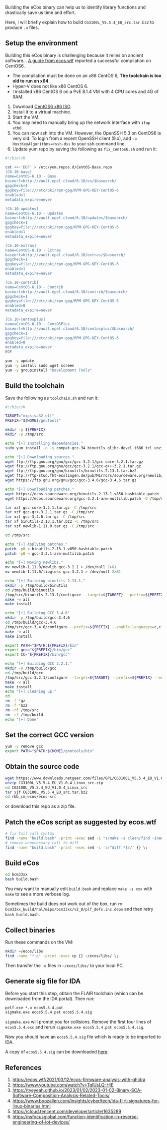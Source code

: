Building the eCos binary can help us to identify library functions and drastically save us time and effort.

Here, I will briefly explain how to build `CG3100L_V5.5.4_EU_src.tar.bz2` to produce `.o` files.

## Setup the environment
Building this eCos binary is challenging because it relies on ancient software...
[A guide from ecos.wtf](https://ecos.wtf/2021/03/12/ecos-firmware-analysis-with-ghidra) reported a successful compilation on CentOS6.
* The compilation must be done on an x86 CentOS 6, **The toolchain is too old to run on x64**.
* Hyper-V does not like x86 CentOS 6.
* I installed x86 CentOS 6 on a PvE 8.1.4 VM with 4 CPU cores and 4G of RAM.

1. Download [CentOS6 x86 ISO](https://vault.centos.org/6.10/isos/i386/CentOS-6.10-i386-minimal.iso).
2. Install it to a virtual machine.
3. Start the VM.
4. You may need to manually bring up the network interface with `ifup eth0`.
5. You can now ssh into the VM. However, the OpenSSH 5.3 on CentOS6 is very old. To login from a recent OpenSSH client (9.x), add `-o HostKeyAlgorithms=+ssh-dss` to your ssh command line.
6. Update yum repo by saving the following as `fix_centos6.sh` and run it:
```sh
#!/bin/sh

cat <<-'EOF' > /etc/yum.repos.d/CentOS-Base.repo
[C6.10-base]
name=CentOS-6.10 - Base
baseurl=http://vault.epel.cloud/6.10/os/$basearch/
gpgcheck=1
gpgkey=file:///etc/pki/rpm-gpg/RPM-GPG-KEY-CentOS-6
enabled=1
metadata_expire=never

[C6.10-updates]
name=CentOS-6.10 - Updates
baseurl=http://vault.epel.cloud/6.10/updates/$basearch/
gpgcheck=1
gpgkey=file:///etc/pki/rpm-gpg/RPM-GPG-KEY-CentOS-6
enabled=1
metadata_expire=never

[C6.10-extras]
name=CentOS-6.10 - Extras
baseurl=http://vault.epel.cloud/6.10/extras/$basearch/
gpgcheck=1
gpgkey=file:///etc/pki/rpm-gpg/RPM-GPG-KEY-CentOS-6
enabled=1
metadata_expire=never

[C6.10-contrib]
name=CentOS-6.10 - Contrib
baseurl=http://vault.epel.cloud/6.10/contrib/$basearch/
gpgcheck=1
gpgkey=file:///etc/pki/rpm-gpg/RPM-GPG-KEY-CentOS-6
enabled=0
metadata_expire=never

[C6.10-centosplus]
name=CentOS-6.10 - CentOSPlus
baseurl=http://vault.epel.cloud/6.10/centosplus/$basearch/
gpgcheck=1
gpgkey=file:///etc/pki/rpm-gpg/RPM-GPG-KEY-CentOS-6
enabled=0
metadata_expire=never
EOF

yum -y update
yum -y install sudo wget screen
yum -y groupinstall "Development Tools"
```

## Build the toolchain
Save the following as `toolchain.sh` and run it:
```sh
#!/bin/sh

TARGET="mipsisa32-elf"
PREFIX="${HOME}/gnutools"

mkdir -p ${PREFIX}
mkdir -p /tmp/src

echo "[+] Installing dependencies."
sudo yum install -q -y compat-gcc-34 binutils glibc-devel.i686 tcl unzip

echo "[+] Downloading sources."
wget ftp://ftp.gnu.org/gnu/gcc/gcc-3.2.1/gcc-core-3.2.1.tar.gz
wget ftp://ftp.gnu.org/gnu/gcc/gcc-3.2.1/gcc-g++-3.2.1.tar.gz
wget ftp://ftp.gnu.org/gnu/binutils/binutils-2.13.1.tar.bz2
wget ftp://ftp-stud.fht-esslingen.de/pub/Mirrors/sourceware.org/newlib/newlib-1.11.0.tar.gz
wget https://ftp.gnu.org/gnu/gcc/gcc-3.4.6/gcc-3.4.6.tar.gz

echo "[+] Downloading patches."
wget https://ecos.sourceware.org/binutils-2.13.1-v850-hashtable.patch -O /tmp/src/binutils-2.13.1-v850-hashtable.patch
wget https://ecos.sourceware.org/gcc-3.2.1-arm-multilib.patch -O /tmp/src/gcc-3.2.1-arm-multilib.patch

tar xzf gcc-core-3.2.1.tar.gz -C /tmp/src
tar xzf gcc-g++-3.2.1.tar.gz -C /tmp/src
tar xzf gcc-3.4.6.tar.gz -C /tmp/src
tar xf binutils-2.13.1.tar.bz2 -C /tmp/src
tar xzf newlib-1.11.0.tar.gz -C /tmp/src

cd /tmp/src

echo "[+] Applying patches."
patch -p0 < binutils-2.13.1-v850-hashtable.patch
patch -p0 < gcc-3.2.1-arm-multilib.patch

echo "[+] Moving newlibs."
mv newlib-1.11.0/newlib gcc-3.2.1 > /dev/null 2>&1
mv newlib-1.11.0/libgloss gcc-3.2.1 > /dev/null 2>&1

echo "[+] Building binutils 2.13.1."
mkdir -p /tmp/build/binutils
cd /tmp/build/binutils
/tmp/src/binutils-2.13.1/configure --target=${TARGET} --prefix=${PREFIX}
make -w all
make install

echo "[+] Building GCC 3.4.6"
mkdir -p /tmp/build/gcc-3.4.6
cd /tmp/build/gcc-3.4.6
/tmp/src/gcc-3.4.6/configure --prefix=${PREFIX} --enable-languages=c,c++ --with-gnu-as --with-gnu-ld
make -w all
make install

export PATH="$PATH:${PREFIX}/bin"
export gcc="${PREFIX}/bin/gcc"
export CC="${PREFIX}/bin/gcc"

echo "[+] Building GCC 3.2.1."
mkdir -p /tmp/build/gcc
cd /tmp/build/gcc
/tmp/src/gcc-3.2.1/configure --target=${TARGET} --prefix=${PREFIX} --enable-languages=c,c++ --with-gnu-as --with-gnu-ld --with-newlib --with-gxx-include-dir="${PREFIX}/${TARGET}/include" -v
make -w all
make install
echo "[+] Cleaning up."
cd
rm -f *gz
rm -f *bz2
rm -rf /tmp/src
rm -rf /tmp/build
echo "[+] Done"
```

## Set the correct GCC version
```sh
yum -y remove gcc
export PATH="$PATH:${HOME}/gnutools/bin"
```

## Obtain the source code
```sh
wget https://www.downloads.netgear.com/files/GPL/CG3100L_V5.5.4_EU_V1.0.4_Linux_src.zip
unzip CG3100L_V5.5.4_EU_V1.0.4_Linux_src.zip
cd CG3100L_V5.5.4_EU_V1.0.4_Linux_src
tar xjf CG3100L_V5.5.4_EU_src.tar.bz2
cd rbb_cm_ecos/ecos-src
```

or download this repo as a zip file.

## Patch the eCos script as suggested by ecos.wtf
```sh
# fix tail call syntax
find -name "build.bash" -print -exec sed -i "s/make -s clean/find -iname \"make*\" -exec sed -i \'s\/tail \+2\/tail -n\+2\/g\' \{\} \\\;\nmake -s clean/" {} \;
# remove unnecessary call to diff
find -name "build.bash" -print -exec sed -i 's/^diff.*$//' {} \;
```

## Build eCos
```sh
cd bcm33xx
bash build.bash
```
You may want to manually edit `build.bash` and replace `make -s xxx` with `make` to see a more verbose log.

Sometimes the build does not work out of the box, run `rm bcm33xx_build/hal/mips/bcm33xx/v2_0/plf_defs.inc.deps` and then retry `bash build.bash`.

## Collect binaries
Run these commands on the VM:
```sh
mkdir ~/ecos/libs
find -name "*.o" -print -exec cp {} ~/ecos/libs/ \;
```
Then transfer the `.o` files in `~/ecos/libs/` to your local PC.

## Generate sig file for IDA
Before you start this step, obtain the FLAIR toolchain (which can be downloaded from the IDA portal). Then run:
```cmd
pelf.exe *.o ecos5.5.4.pat
sigmake.exe ecos5.5.4.pat ecos5.5.4.sig
```

`sigmake.exe` will prompt you for collisions. Remove the first four lines of `ecos5.5.4.exc` and rerun `sigmake.exe ecos5.5.4.pat ecos5.5.4.sig`.

Now you should have an `ecos5.5.4.sig` file which is ready to be imported to IDA.

A copy of `ecos5.5.4.sig` can be downloaded [here](ecos5.5.4.sig).

## References
1. https://ecos.wtf/2021/03/12/ecos-firmware-analysis-with-ghidra
2. https://www.youtube.com/watch?v=TqIUsLQ-HjE
3. https://tyeyeah.github.io/2023/01/02/2023-01-02-Binary-SCA-Software-Composition-Analysis-Related-Tools/
4. https://www.boozallen.com/insights/cyber/tech/ida-flirt-signatures-for-linux-binaries.html
5. https://cloud.tencent.com/developer/article/1635289
6. https://nsfocusglobal.com/function-identification-in-reverse-engineering-of-iot-devices/